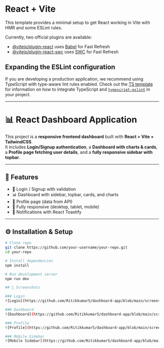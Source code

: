 # React + Vite

This template provides a minimal setup to get React working in Vite with HMR and some ESLint rules.

Currently, two official plugins are available:

- [@vitejs/plugin-react](https://github.com/vitejs/vite-plugin-react/blob/main/packages/plugin-react) uses [Babel](https://babeljs.io/) for Fast Refresh
- [@vitejs/plugin-react-swc](https://github.com/vitejs/vite-plugin-react/blob/main/packages/plugin-react-swc) uses [SWC](https://swc.rs/) for Fast Refresh

## Expanding the ESLint configuration

If you are developing a production application, we recommend using TypeScript with type-aware lint rules enabled. Check out the [TS template](https://github.com/vitejs/vite/tree/main/packages/create-vite/template-react-ts) for information on how to integrate TypeScript and [`typescript-eslint`](https://typescript-eslint.io) in your project.
 
---

# 📊 React Dashboard Application

This project is a **responsive frontend dashboard** built with **React + Vite + TailwindCSS**.  
It includes **Login/Signup authentication**, a **Dashboard with charts & cards**, a **Profile page fetching user details**, and a **fully responsive sidebar with topbar**.  

---

## 🚀 Features
- 🔑 Login / Signup with validation  
- 📊 Dashboard with sidebar, topbar, cards, and charts  
- 👤 Profile page (data from API)  
- 📱 Fully responsive (desktop, tablet, mobile)  
- 🔔 Notifications with React Toastify  

---

## ⚙️ Installation & Setup

```bash
# Clone repo
git clone https://github.com/your-username/your-repo.git
cd your-repo

# Install dependencies
npm install

# Run development server
npm run dev

## 📸 Screenshots

### Login  
![Login](https://github.com/Ritikkumar5/dashboard-app/blob/main/screenshots/login.png?raw=true)

### Dashboard  
![Dashboard](https://github.com/Ritikkumar5/dashboard-app/blob/main/screenshots/dashboard.png?raw=true)

### Profile  
![Profile](https://github.com/Ritikkumar5/dashboard-app/blob/main/screenshots/profile.png?raw=true)

### Mobile Sidebar  
![Mobile Sidebar](https://github.com/Ritikkumar5/dashboard-app/blob/main/screenshots/mobile-sidebar.png?raw=true)





